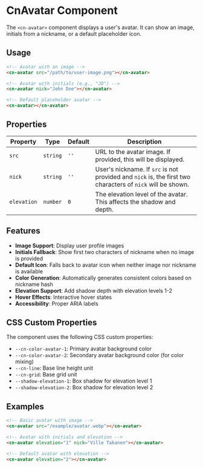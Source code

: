 # CnAvatar Component

The `<cn-avatar>` component displays a user's avatar. It can show an image, initials from a nickname, or a default placeholder icon.

## Usage

```html
<!-- Avatar with an image -->
<cn-avatar src="/path/to/user-image.png"></cn-avatar>

<!-- Avatar with initials (e.g., "JD") -->
<cn-avatar nick="John Doe"></cn-avatar>

<!-- Default placeholder avatar -->
<cn-avatar></cn-avatar>
```

## Properties

| Property    | Type     | Default | Description                                                                 |
|-------------|----------|---------|-----------------------------------------------------------------------------|
| `src`       | `string` | `''`    | URL to the avatar image. If provided, this will be displayed.              |
| `nick`      | `string` | `''`    | User's nickname. If `src` is not provided and `nick` is, the first two characters of `nick` will be shown. |
| `elevation` | `number` | `0`     | The elevation level of the avatar. This affects the shadow and depth.       |

## Features

- **Image Support**: Display user profile images
- **Initials Fallback**: Show first two characters of nickname when no image is provided
- **Default Icon**: Falls back to avatar icon when neither image nor nickname is available
- **Color Generation**: Automatically generates consistent colors based on nickname hash
- **Elevation Support**: Add shadow depth with elevation levels 1-2
- **Hover Effects**: Interactive hover states
- **Accessibility**: Proper ARIA labels

## CSS Custom Properties

The component uses the following CSS custom properties:

- `--cn-color-avatar-1`: Primary avatar background color
- `--cn-color-avatar-2`: Secondary avatar background color (for color mixing)
- `--cn-line`: Base line height unit
- `--cn-grid`: Base grid unit
- `--shadow-elevation-1`: Box shadow for elevation level 1
- `--shadow-elevation-2`: Box shadow for elevation level 2

## Examples

```html
<!-- Basic avatar with image -->
<cn-avatar src="/example/avatar.webp"></cn-avatar>

<!-- Avatar with initials and elevation -->
<cn-avatar elevation="1" nick="Ville Takanen"></cn-avatar>

<!-- Default avatar with elevation -->
<cn-avatar elevation="2"></cn-avatar>
```
